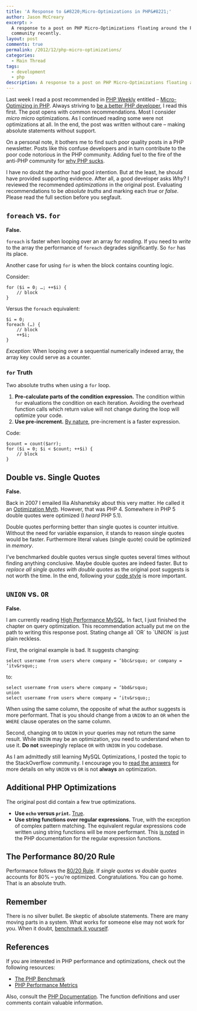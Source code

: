 ```yaml
---
title: 'A Response to &#8220;Micro-Optimizations in PHP&#8221;'
author: Jason McCreary
excerpt: >
  A response to a post on PHP Micro-Optimizations floating around the PHP
  community recently.
layout: post
comments: true
permalink: /2012/12/php-micro-optimizations/
categories:
  - Main Thread
tags:
  - development
  - php
description: A response to a post on PHP Micro-Optimizations floating around the PHP community recently.
---
```

Last week I read a post recommended in [PHP Weekly][1] entitled – [Micro-Optimizing in PHP][2]. Always striving to [be a better PHP developer][3], I read this first. The post opens with common recommendations. Most I consider *micro* micro optimizations. As I continued reading some were not optimizations at all. In the end, the post was written without care – making absolute statements without support. 

On a personal note, it bothers me to find such poor quality posts in a PHP newsletter. Posts like this confuse developers and in turn contribute to the poor code notorious in the PHP community. Adding fuel to the fire of the anti-PHP community for [why PHP sucks][4].

I have no doubt the author had good intention. But at the least, he should have provided supporting evidence. After all, a good developer asks *Why*? I reviewed the recommended *optimizations* in the original post. Evaluating recommendations to be *absolute truths* and marking each *true* or *false*. Please read the full section before you segfault.

## `foreach` vs. `for`

**False.**

`foreach` is faster when looping over an array for *reading*. If you need to *write* to the array the performance of `foreach` degrades significantly. So `for` has its place.

Another case for using `for` is when the block contains counting logic.

Consider:

    for ($i = 0; …; ++$i) {
        // block
    }
    

Versus the `foreach` equivalent:

    $i = 0;
    foreach (…) {
        // block
        ++$i;
    }
    

*Exception:* When looping over a sequential numerically indexed array, the array key could serve as a counter.

### `for` Truth

Two absolute truths when using a `for` loop.

1.  **Pre-calculate parts of the condition expression.** The condition within `for` evaluations the condition on each iteration. Avoiding the overhead function calls which return value will not change during the loop will optimize your code.
2.  **Use pre-increment.** [By nature][5], pre-increment is a faster expression.

Code:

    $count = count($arr);
    for ($i = 0; $i < $count; ++$i) {
        // block
    }
    

## Double vs. Single Quotes

**False.**

Back in 2007 I emailed Ilia Alshanetsky about this very matter. He called it an [Optimization Myth][6]. However, that was PHP 4. Somewhere in PHP 5 double quotes were optimized (I *heard* PHP 5.1).

Double quotes performing better than single quotes is counter intuitive. Without the need for variable expansion, it stands to reason single quotes would be faster. Furthermore literal values (single quote) could be optimized in *memory*.

I&rsquo;ve benchmarked double quotes versus single quotes several times without finding anything conclusive. Maybe double quotes are indeed faster. But to *replace all single quotes with double quotes* as the original post suggests is not worth the time. In the end, following your [code style][7] is more important.

## `UNION` vs. `OR`

**False.**

I am currently reading [High Performance MySQL][8]. In fact, I just finished the chapter on query optimization. This recommendation actually put me on the path to writing this response post. Stating change all \`OR\` to \`UNION\` is just plain reckless.

First, the original example is bad. It suggests changing:

    select username from users where company = ‘bbc&rsquo; or company = ‘itv&rsquo;;
    

to:

    select username from users where company = ‘bbd&rsquo;
    union
    select username from users where company = ‘itv&rsquo;;
    

When using the same column, the opposite of what the author suggests is more performant. That is you should change from a `UNION` to an `OR` when the `WHERE` clause operates on the same column.

Second, changing `OR` to `UNION` in your queries may not return the same result. While `UNION` may be an optimization, you need to understand when to use it. **Do not** sweepingly replace `OR` with `UNION` in you codebase.

As I am admittedly still learning MySQL Optimizations, I posted the topic to the StackOverflow community. I encourage you to [read the answers][9] for more details on why `UNION` vs `OR` is not **always** an optimization.

## Additional PHP Optimizations

The original post did contain a few true optimizations.

*   **Use `echo` versus `print`.** [True][10].
*   **Use string functions over regular expressions.** True, with the exception of complex pattern matching. The equivalent regular expressions code written using string functions will be more performant. This [is noted][11] in the PHP documentation for the regular expression functions.

## The Performance 80/20 Rule

Performance follows the [80/20 Rule][12]. If *single quotes vs double quotes* accounts for 80% – you&rsquo;re optimized. Congratulations. You can go home. That is an absolute truth.

## Remember

There is no silver bullet. Be skeptic of absolute statements. There are many moving parts in a system. What works for someone else may not work for you. When it doubt, [benchmark it yourself][13].

## References

If you are interested in PHP performance and optimizations, check out the following resources:

*   [The PHP Benchmark][14]
*   [PHP Performance Metrics][15]

Also, consult the [PHP Documentation][16]. The function definitions and user comments contain valuable information.

 [1]: http://phpweekly.info
 [2]: http://www.developerknowhow.com/micro-optimizing-in-php/
 [3]: http://jason.pureconcepts.net/2012/08/better-php-developer/
 [4]: http://webonastick.com/php.html
 [5]: http://stackoverflow.com/a/9205011/164998
 [6]: http://www.ilia.ws/files/zend_performance.pdf
 [7]: http://jason.pureconcepts.net/2012/09/code-style-fashion/ "Code: Style vs. Fashion"
 [8]: http://shop.oreilly.com/product/0636920022343.do
 [9]: http://stackoverflow.com/questions/13750475/sql-performance-union-vs-or
 [10]: http://stackoverflow.com/questions/7094118/reference-comparing-phps-print-and-echo
 [11]: http://php.net/manual/en/function.preg-match.php
 [12]: http://www.entrepreneurs-journey.com/397/80-20-rule-pareto-principle/
 [13]: http://stackoverflow.com/questions/8291366/how-to-benchmark-efficiency-of-php-script
 [14]: http://www.phpbench.com
 [15]: http://phpperf.com
 [16]: http://php.net/docs.php
